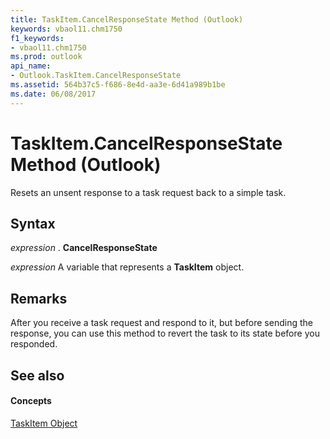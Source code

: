 ```yaml
---
title: TaskItem.CancelResponseState Method (Outlook)
keywords: vbaol11.chm1750
f1_keywords:
- vbaol11.chm1750
ms.prod: outlook
api_name:
- Outlook.TaskItem.CancelResponseState
ms.assetid: 564b37c5-f686-8e4d-aa3e-6d41a989b1be
ms.date: 06/08/2017
---
```



# TaskItem.CancelResponseState Method (Outlook)

Resets an unsent response to a task request back to a simple task.


## Syntax

 _expression_ . **CancelResponseState**

 _expression_ A variable that represents a **TaskItem** object.


## Remarks

 After you receive a task request and respond to it, but before sending the response, you can use this method to revert the task to its state before you responded.


## See also


#### Concepts


[TaskItem Object](Outlook.TaskItem.md)

